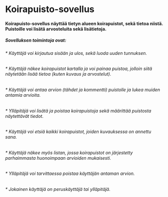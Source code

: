 # Koirapuisto-sovellus

#### Koirapuisto-sovellus näyttää tietyn alueen koirapuistot, sekä tietoa niistä. Puistoille voi lisätä arvosteluita sekä lisätietoja. 

##### Sovelluksen toimintoja ovat:

###### * Käyttäjä voi kirjautua sisään ja ulos, sekä luoda uuden tunnuksen.
###### * Käyttäjä näkee koirapuistot kartalla ja voi painaa puistoa, jolloin siitä näytetään lisää tietoa (kuten kuvaus ja arvostelut).
###### * Käyttäjä voi antaa arvion (tähdet ja kommentti) puistolle ja lukea muiden antamia arvioita.
###### * Ylläpitäjä voi lisätä ja poistaa koirapuistoja sekä määrittää puistosta näytettävät tiedot.
###### * Käyttäjä voi etsiä kaikki koirapuistot, joiden kuvauksessa on annettu sana.
###### * Käyttäjä näkee myös listan, jossa koirapuistot on järjestetty parhaimmasta huonoimpaan arvioiden mukaisesti.
###### * Ylläpitäjä voi tarvittaessa poistaa käyttäjän antaman arvion.
###### * Jokainen käyttäjä on peruskäyttäjä tai ylläpitäjä.
